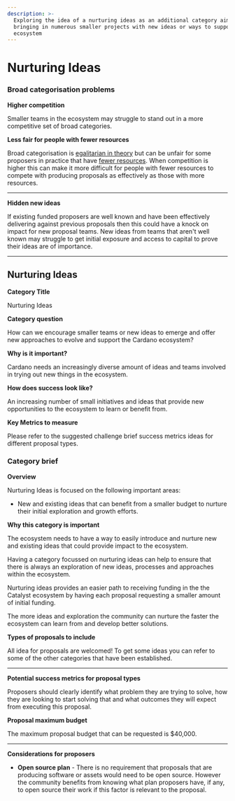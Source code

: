 ```yaml
---
description: >-
  Exploring the idea of a nurturing ideas as an additional category aimed at
  bringing in numerous smaller projects with new ideas or ways to support the
  ecosystem
---
```


# Nurturing Ideas

### Broad categorisation problems

**Higher competition**

Smaller teams in the ecosystem may struggle to stand out in a more competitive set of broad categories.



**Less fair for people with fewer resources**

Broad categorisation is [egalitarian in theory](../analysis/egalitarian-funding-categorisation.md) but can be unfair for some proposers in practice that have [fewer resources](../analysis/proposers-with-fewer-resources.md). When competition is higher this can make it more difficult for people with fewer resources to compete with producing proposals as effectively as those with more resources.&#x20;

****

**Hidden new ideas**

If existing funded proposers are well known and have been effectively delivering against previous proposals then this could have a knock on impact for new proposal teams. New ideas from teams that aren't well known may struggle to get initial exposure and access to capital to prove their ideas are of importance.

****

## Nurturing Ideas



**Category Title**

Nurturing Ideas

**Category question**

How can we encourage smaller teams or new ideas to emerge and offer new approaches to evolve and support the Cardano ecosystem?

**Why is it important?**

Cardano needs an increasingly diverse amount of ideas and teams involved in trying out new things in the ecosystem.

**How does success look like?**

An increasing number of small initiatives and ideas that provide new opportunities to the ecosystem to learn or benefit from.

**Key Metrics to measure**

Please refer to the suggested challenge brief success metrics ideas for different proposal types.



### **Category brief**

**Overview**

Nurturing Ideas is focused on the following important areas:

* New and existing ideas that can benefit from a smaller budget to nurture their initial exploration and growth efforts.



**Why this category is important**

The ecosystem needs to have a way to easily introduce and nurture new and existing ideas that could provide impact to the ecosystem.

Having a category focussed on nurturing ideas can help to ensure that there is always an exploration of new ideas, processes and approaches within the ecosystem.&#x20;

Nurturing ideas provides an easier path to receiving funding in the the Catalyst ecosystem by having each proposal requesting a smaller amount of initial funding.

The more ideas and exploration the community can nurture the faster the ecosystem can learn from and develop better solutions.



**Types of proposals to include**

All idea for proposals are welcomed! To get some ideas you can refer to some of the other categories  that have been established.

****

**Potential success metrics for proposal types**

Proposers should clearly identify what problem they are trying to solve, how they are looking to start solving that and what outcomes they will expect from executing this proposal.&#x20;



**Proposal maximum budget**

The maximum proposal budget that can be requested is $40,000.&#x20;

****

**Considerations for proposers**

* **Open source plan** - There is no requirement that proposals that are producing software or assets would need to be open source. However the community benefits from knowing what plan proposers have, if any, to open source their work if this factor is relevant to the proposal.
